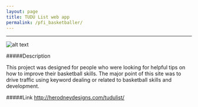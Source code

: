 ```yaml
---
layout: page
title: TUDU List web app
permalink: /pfi_basketballer/
---
```



---

![alt text](https://lh5.googleusercontent.com/-IUpmJZ0YQNc/VMlE1a-slgI/AAAAAAAAAKE/nd1--STygV4/w934-h379-no/basketballersd.png "Tudu")

#####Description

This project was designed for people who were looking for helpful tips on how to improve their basketball skills. The major point of this site was to drive traffic using keyword dealing or related to basketball skills and development.

#####Link http://herodneydesigns.com/tudulist/
